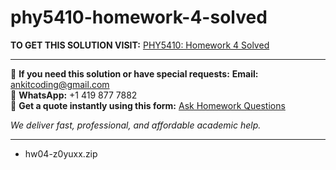 # phy5410-homework-4-solved
**TO GET THIS SOLUTION VISIT:** [PHY5410: Homework 4 Solved](https://www.ankitcodinghub.com/product/phy-5410-homework-week-4-solved/)


---

📩 **If you need this solution or have special requests:** **Email:** ankitcoding@gmail.com  
📱 **WhatsApp:** +1 419 877 7882  
📄 **Get a quote instantly using this form:** [Ask Homework Questions](https://www.ankitcodinghub.com/services/ask-homework-questions/)

*We deliver fast, professional, and affordable academic help.*

---

<ul class="ultimate-downloadable-products-list" data-product-id="116610">                <li class="ultimate-downloadable-products-name">
                    <span class="ultimate-downloadable-products-wrapper">
                        <span class="ultimate-downloadable-products-title">
                            hw04-z0yuxx.zip                        </span>
                    </span>
                </li>
            </ul>
